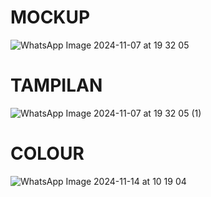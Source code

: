 # MOCKUP

![WhatsApp Image 2024-11-07 at 19 32 05](https://github.com/user-attachments/assets/b7e151f6-1ed8-4469-afb2-092f5a687f0e)

# TAMPILAN

![WhatsApp Image 2024-11-07 at 19 32 05 (1)](https://github.com/user-attachments/assets/d23c6c72-0006-4121-9d00-62c42c058d3a)

# COLOUR

![WhatsApp Image 2024-11-14 at 10 19 04](https://github.com/user-attachments/assets/94d816f7-043b-4eb4-be7d-28b4d27f63eb)
